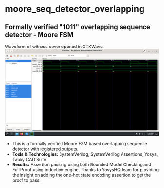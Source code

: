 # moore_seq_detector_overlapping
Formally verified "1011" overlapping sequence detector - Moore FSM
---
Waveform of witness cover opened in GTKWave:
  ![Waveform of covered statement opened in GTKWave](https://github.com/ShashankVM/moore_seq_detector_overlapping/blob/main/moore_seq.png)
- This is a formally verified Moore FSM based overlapping sequence detector with registered outputs.
- **Tools & Technologies:** SystemVerilog, SystemVerilog Assertions, Yosys, Tabby CAD Suite
- **Results:** Assertion passing using both Bounded Model Checking and Full Proof using induction engine. Thanks to YosysHQ team for providing the insight on adding the one-hot state encoding assertion to get the proof to pass.
